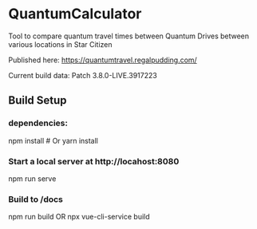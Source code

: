 # QuantumCalculator

Tool to compare quantum travel times between Quantum Drives between various locations in Star Citizen

Published here: https://quantumtravel.regalpudding.com/

Current build data: Patch 3.8.0-LIVE.3917223

## Build Setup

### dependencies:
npm install # Or yarn install

### Start a local server at http://locahost:8080
npm run serve

### Build to /docs
npm run build OR npx vue-cli-service build
